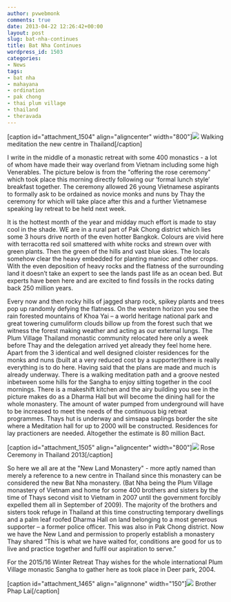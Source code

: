 ```yaml
---
author: pvwebmonk
comments: true
date: 2013-04-22 12:26:42+00:00
layout: post
slug: bat-nha-continues
title: Bat Nha Continues
wordpress_id: 1503
categories:
- News
tags:
- bat nha
- mahayana
- ordination
- pak chong
- thai plum village
- thailand
- theravada
---
```


[caption id="attachment_1504" align="aligncenter" width="800"]![](http://plumvillage.org/wp-content/uploads/2013/04/walking-in-newland1.jpg) Walking meditation the new centre in Thailand[/caption]


I write in the middle of a monastic retreat with some 400 monastics - a lot of whom have made their way overland from Vietnam including some high Venerables. The picture below is from the "offering the rose ceremony" which took place this morning directly following our ‘formal lunch style’ breakfast together. The ceremony allowed 26 young Vietnamese aspirants to formally ask to be ordained as novice monks and nuns by Thay the ceremony for which will take place after this and a further Vietnamese speaking lay retreat to be held next week.


It is the hottest month of the year and midday much effort is made to stay cool in the shade. WE are in a rural part of Pak Chong district which lies some 3 hours drive north of the even hotter Bangkok. Colours are vivid here with terracotta red soil smattered with white rocks and strewn over with green plants. Then the green of the hills and vast blue skies. The locals somehow clear the heavy embedded for planting manioc and other crops. With the even deposition of heavy rocks and the flatness of the surrounding land it doesn’t take an expert to see the lands past life as an ocean bed. But experts have been here and are excited to find fossils in the rocks dating back 250 million years.

Every now and then rocky hills of jagged sharp rock, spikey plants and trees pop up randomly defying the flatness. On the western horizon you see the rain forested mountains of Khoa Yai – a world heritage national park and great towering cumuliform clouds billow up from the forest such that we witness the forest making weather and acting as our external lungs. The Plum Village Thailand monastic community relocated here only a week before Thay and the delegation arrived yet already they feel home here. Apart from the 3 identical and well designed cloister residences for the monks and nuns (built at a very reduced cost by a supporter)there is really everything is to do here. Having said that the plans are made and much is already underway. There is a walking meditation path and a groove nested inbetween some hills for the Sangha to enjoy sitting together in the cool mornings. There is a makeshift kitchen and the airy building you see in the picture makes do as a Dharma Hall but will become the dining hall for the whole monastery. The amount of water pumped from underground will have to be increased to meet the needs of the continuous big retreat programmes. Thays hut is underway and simsapa saplings border the site where a Meditation hall for up to 2000 will be constructed. Residences for lay practioners are needed. Altogether the estimate is 80 million Bact.

[caption id="attachment_1505" align="aligncenter" width="800"]![](http://plumvillage.org/wp-content/uploads/2013/04/rose-ceremony-3.jpg) Rose Ceremony in Thailand 2013[/caption]

So here we all are at the "New Land Monastery" - more aptly named than merely a reference to a new centre in Thailand since this monastery can be considered the new Bat Nha monastery. (Bat Nha being the Plum Village monastery of Vietnam and home for some 400 brothers and sisters by the time of Thays second visit to Vietnam in 2007 until the government forcibly expelled them all in September of 2009). The majority of the brothers and sisters took refuge in Thailand at this time constructing temporary dwellings and a palm leaf roofed Dharma Hall on land belonging to a most generous supporter – a former police officer. This was also in Pak Chong district. Now we have the New Land and permission to properly establish a monastery Thay shared “This is what we have waited for, conditions are good for us to live and practice together and fulfil our aspiration to serve.”

For the 2015/16 Winter Retreat Thay wishes for the whole international Plum Village monastic Sangha to gather here as took place in Deer park, 2004.



[caption id="attachment_1465" align="alignnone" width="150"]![](http://plumvillage.org/wp-content/uploads/2013/04/phap-lai-150x150.jpg) Brother Phap Lai[/caption]

